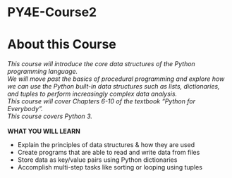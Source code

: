 # PY4E-Course2

<h1>About this Course</h1>
<i>This course will introduce the core data structures of the Python programming language. <br/>
We will move past the basics of procedural programming and explore how we can use the Python built-in data structures such as lists, dictionaries, and tuples to perform increasingly complex data analysis. <br/>
This course will cover Chapters 6-10 of the textbook “Python for Everybody”.  <br/>
This course covers Python 3.</i>
<br/><br/>
<b>WHAT YOU WILL LEARN</b>
<ul>
<li>Explain the principles of data structures & how they are used
<li>Create programs that are able to read and write data from files
<li>Store data as key/value pairs using Python dictionaries
<li>Accomplish multi-step tasks like sorting or looping using tuples</ul>
